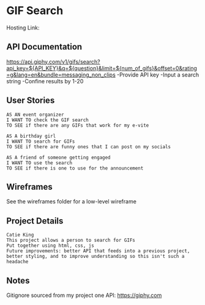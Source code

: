 # GIF Search

Hosting Link: 


## API Documentation

https://api.giphy.com/v1/gifs/search?api_key=${API_KEY}&q=${question}&limit=${num_of_gifs}&offset=0&rating=g&lang=en&bundle=messaging_non_clips
-Provide API key
-Input a search string
-Confine results by 1-20

 ## User Stories

 ```
 AS AN event organizer
 I WANT TO check the GIF search
 TO SEE if there are any GIFs that work for my e-vite

 AS A birthday girl
 I WANT TO search for GIFs
 TO SEE if there are funny ones that I can post on my socials

 AS A friend of someone getting engaged
 I WANT TO use the search
 TO SEE if there is one to use for the announcement
 ```

 ## Wireframes

 See the wireframes folder for a low-level wireframe

 ## Project Details

 ```
 Catie King
 This project allows a person to search for GIFs 
 Put together using html, css, js
 Future improvements: better API that feeds into a previous project, better styling, and to improve understanding so this isn't such a headache
 ```
## Notes

Gitignore sourced from my project one
API: https://giphy.com